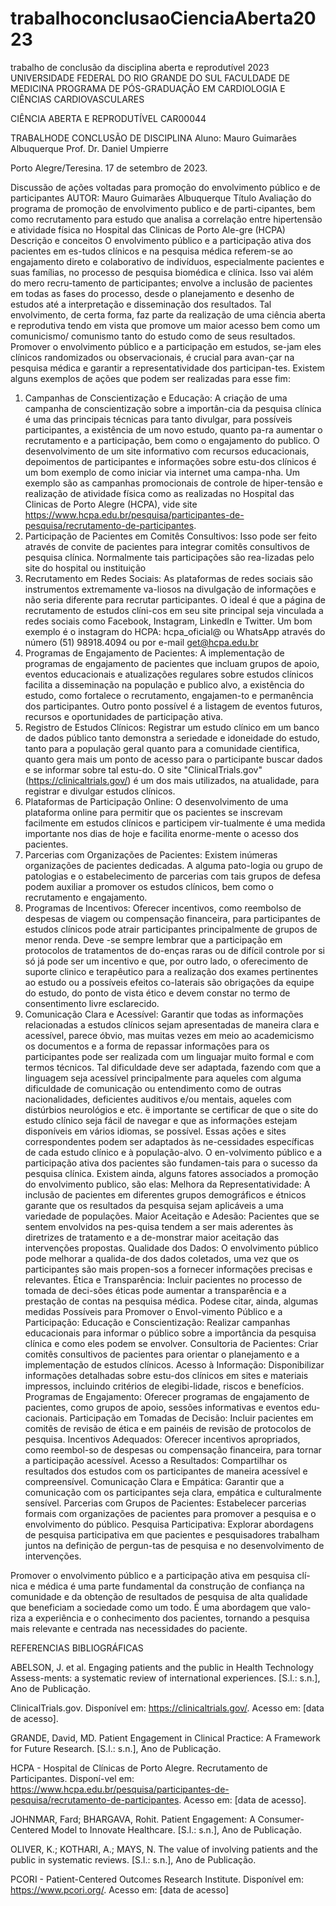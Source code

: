 # trabalhoconclusaoCienciaAberta2023
trabalho de conclusão da disciplina aberta e reprodutível 2023
UNIVERSIDADE FEDERAL DO RIO GRANDE DO SUL
FACULDADE DE MEDICINA
PROGRAMA DE PÓS-GRADUAÇÃO EM 
CARDIOLOGIA E CIÊNCIAS CARDIOVASCULARES

CIÊNCIA ABERTA E REPRODUTÍVEL 
CAR00044



TRABALHODE CONCLUSÃO DE DISCIPLINA
Aluno: Mauro Guimarães Albuquerque 
Prof. Dr. Daniel Umpierre








Porto Alegre/Teresina. 17 de setembro de 2023.









Discussão de ações voltadas para promoção do envolvimento público e de participantes
AUTOR: Mauro Guimarães Albuquerque 
Título
Avaliação do programa de promoção de envolvimento publico e de parti-cipantes, bem como recrutamento para estudo que analisa a correlação entre hipertensão e atividade física no Hospital das Clinicas de Porto Ale-gre (HCPA)
Descrição e conceitos
O envolvimento público e a participação ativa dos pacientes em es-tudos clínicos e na pesquisa médica referem-se ao engajamento direto e colaborativo de indivíduos, especialmente pacientes e suas famílias, no processo de pesquisa biomédica e clínica. Isso vai além do mero recru-tamento de participantes; envolve a inclusão de pacientes em todas as fases do processo, desde o planejamento e desenho de estudos até a interpretação e disseminação dos resultados. Tal envolvimento, de certa forma, faz parte da realização de uma ciência aberta e reprodutiva tendo em vista que promove um maior acesso bem como um comunicismo/ comunismo tanto do estudo como de seus resultados.
Promover o envolvimento público e a participação em estudos, se-jam eles clínicos randomizados ou observacionais, é crucial para avan-çar na pesquisa médica e garantir a representatividade dos participan-tes. Existem alguns exemplos de ações que podem ser realizadas para esse fim:
1.	Campanhas de Conscientização e Educação:
A criação de uma campanha de conscientização sobre a importân-cia da pesquisa clínica é uma das principais técnicas para tanto divulgar, para possíveis participantes, a existência de um novo estudo, quanto pa-ra aumentar o recrutamento e a participação, bem como o engajamento do publico.  O desenvolvimento de um site informativo com recursos educacionais, depoimentos de participantes e informações sobre estu-dos clínicos é um bom exemplo de como iniciar via internet uma campa-nha. Um exemplo são as campanhas promocionais de controle de hiper-tensão e realização de atividade física como as realizadas no Hospital das Clinicas de Porto Alegre (HCPA), vide site https://www.hcpa.edu.br/pesquisa/participantes-de-pesquisa/recrutamento-de-participantes. 
2.	Participação de Pacientes em Comitês Consultivos:
Isso pode ser feito através de convite de pacientes para integrar comitês consultivos de pesquisa clínica. Normalmente tais participações são rea-lizadas pelo site do hospital ou instituição 
3.	Recrutamento em Redes Sociais:
As plataformas de redes sociais são instrumentos extremamente va-liosos na divulgação de informações e não seria diferente para recrutar participantes. O ideal é que a página de recrutamento de estudos clíni-cos em seu site principal seja vinculada a redes sociais como Facebook, Instagram, LinkedIn e Twitter. Um bom exemplo é o instagram do HCPA: hcpa_oficial@ ou WhatsApp através do número (51) 98918.4094 ou por e-mail get@hcpa.edu.br
4.	Programas de Engajamento de Pacientes:
A implementação de programas de engajamento de pacientes que incluam grupos de apoio, eventos educacionais e atualizações regulares sobre estudos clínicos facilita a disseminação na população e publico alvo, a existência do estudo, como fortalece o recrutamento, engajamen-to e permanência dos participantes. Outro ponto possível é a listagem de eventos futuros, recursos e oportunidades de participação ativa.
5.	Registro de Estudos Clínicos:
Registrar um estudo clínico em um banco de dados público tanto demonstra a seriedade e idoneidade do estudo, tanto para a população geral quanto para a comunidade cientifica, quanto gera mais um ponto de acesso para o participante buscar dados e se informar sobre tal estu-do. O site "ClinicalTrials.gov" (https://clinicaltrials.gov/) é um dos mais utilizados, na atualidade, para registrar e divulgar estudos clínicos.
6.	Plataformas de Participação Online:
O desenvolvimento de uma plataforma online para permitir que os pacientes se inscrevam facilmente em estudos clínicos e participem vir-tualmente é uma medida importante nos dias de hoje e facilita enorme-mente o acesso dos pacientes.
7.	Parcerias com Organizações de Pacientes:
Existem inúmeras organizações de pacientes dedicadas. A alguma pato-logia ou grupo de patologias e o estabelecimento de parcerias com tais grupos de defesa podem auxiliar a promover os estudos clínicos, bem como o recrutamento e engajamento.
8.	Programas de Incentivos:
 Oferecer incentivos, como reembolso de despesas de viagem ou compensação financeira, para participantes de estudos clínicos pode atrair participantes principalmente de grupos de menor renda. Deve -se sempre lembrar que a participação em protocolos de tratamentos de do-enças raras ou de difícil controle por si só já pode ser um incentivo e que, por outro lado, o oferecimento de suporte clinico e terapêutico para a realização dos exames pertinentes ao estudo ou a possíveis efeitos co-laterais são obrigações da equipe do estudo, do ponto de vista ético e devem constar no termo de consentimento livre esclarecido. 
9.	Comunicação Clara e Acessível:
Garantir que todas as informações relacionadas a estudos clínicos sejam apresentadas de maneira clara e acessível, parece óbvio, mas muitas vezes em meio ao academicismo os documentos e a forma de repassar informações para os participantes pode ser realizada com um linguajar muito formal e com termos técnicos. Tal dificuldade deve ser adaptada, fazendo com que a linguagem seja acessível principalmente para aqueles com alguma dificuldade de comunicação ou entendimento como de outras nacionalidades, deficientes auditivos e/ou mentais, aqueles com distúrbios neurológios e etc. ë importante se certificar de que o site do estudo clínico seja fácil de navegar e que as informações estejam disponíveis em vários idiomas, se possível.
Essas ações e sites correspondentes podem ser adaptados às ne-cessidades específicas de cada estudo clínico e à população-alvo. O en-volvimento público e a participação ativa dos pacientes são fundamen-tais para o sucesso da pesquisa clínica.
Existem ainda, alguns fatores associados a promoção do envolvimento publico, são elas:
Melhora da Representatividade: A inclusão de pacientes em diferentes grupos demográficos e étnicos garante que os resultados da pesquisa sejam aplicáveis a uma variedade de populações.
Maior Aceitação e Adesão: Pacientes que se sentem envolvidos na pes-quisa tendem a ser mais aderentes às diretrizes de tratamento e a de-monstrar maior aceitação das intervenções propostas.
Qualidade dos Dados: O envolvimento público pode melhorar a qualida-de dos dados coletados, uma vez que os participantes são mais propen-sos a fornecer informações precisas e relevantes.
Ética e Transparência: Incluir pacientes no processo de tomada de deci-sões éticas pode aumentar a transparência e a prestação de contas na pesquisa médica.
Podese citar, ainda, algumas medidas Possíveis para Promover o Envol-vimento Público e a Participação:
Educação e Conscientização: Realizar campanhas educacionais para informar o público sobre a importância da pesquisa clínica e como eles podem se envolver.
Consultoria de Pacientes: Criar comitês consultivos de pacientes para orientar o planejamento e a implementação de estudos clínicos.
Acesso à Informação: Disponibilizar informações detalhadas sobre estu-dos clínicos em sites e materiais impressos, incluindo critérios de elegibi-lidade, riscos e benefícios.
Programas de Engajamento: Oferecer programas de engajamento de pacientes, como grupos de apoio, sessões informativas e eventos edu-cacionais.
Participação em Tomadas de Decisão: Incluir pacientes em comitês de revisão de ética e em painéis de revisão de protocolos de pesquisa.
Incentivos Adequados: Oferecer incentivos apropriados, como reembol-so de despesas ou compensação financeira, para tornar a participação acessível.
Acesso a Resultados: Compartilhar os resultados dos estudos com os participantes de maneira acessível e compreensível.
Comunicação Clara e Empática: Garantir que a comunicação com os participantes seja clara, empática e culturalmente sensível.
Parcerias com Grupos de Pacientes: Estabelecer parcerias formais com organizações de pacientes para promover a pesquisa e o envolvimento do público.
Pesquisa Participativa: Explorar abordagens de pesquisa participativa em que pacientes e pesquisadores trabalham juntos na definição de pergun-tas de pesquisa e no desenvolvimento de intervenções.

Promover o envolvimento público e a participação ativa em pesquisa clí-nica e médica é uma parte fundamental da construção de confiança na comunidade e da obtenção de resultados de pesquisa de alta qualidade que beneficiam a sociedade como um todo. É uma abordagem que valo-riza a experiência e o conhecimento dos pacientes, tornando a pesquisa mais relevante e centrada nas necessidades do paciente.





















REFERENCIAS BIBLIOGRÁFICAS



ABELSON, J. et al. Engaging patients and the public in Health Technology Assess-ments: a systematic review of international experiences. [S.l.: s.n.], Ano de Publicação.

ClinicalTrials.gov. Disponível em: https://clinicaltrials.gov/. Acesso em: [data de acesso].

GRANDE, David, MD. Patient Engagement in Clinical Practice: A Framework for Future Research. [S.l.: s.n.], Ano de Publicação.

HCPA - Hospital de Clínicas de Porto Alegre. Recrutamento de Participantes. Disponí-vel em: https://www.hcpa.edu.br/pesquisa/participantes-de-pesquisa/recrutamento-de-participantes. Acesso em: [data de acesso].

JOHNMAR, Fard; BHARGAVA, Rohit. Patient Engagement: A Consumer-Centered Model to Innovate Healthcare. [S.l.: s.n.], Ano de Publicação.

OLIVER, K.; KOTHARI, A.; MAYS, N. The value of involving patients and the public in systematic reviews. [S.l.: s.n.], Ano de Publicação.

PCORI - Patient-Centered Outcomes Research Institute. Disponível em: https://www.pcori.org/. Acesso em: [data de acesso]


